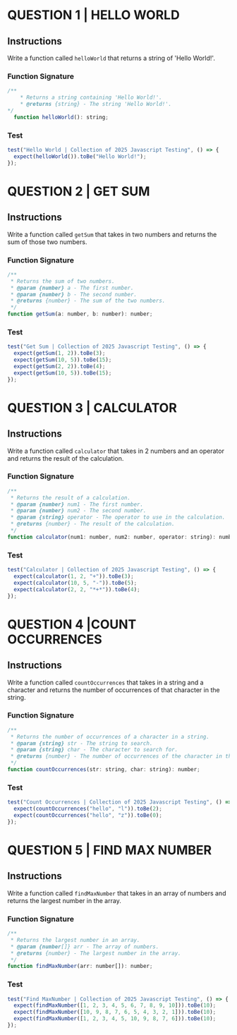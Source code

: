 # QUESTION 1 | HELLO WORLD

## Instructions

Write a function called `helloWorld` that returns a string of 'Hello World!'.

### Function Signature

```js
/**
    * Returns a string containing 'Hello World!'.
    * @returns {string} - The string 'Hello World!'.
*/
  function helloWorld(): string;
```

### Test

```js
test("Hello World | Collection of 2025 Javascript Testing", () => {
  expect(helloWorld()).toBe("Hello World!");
});
```

# QUESTION 2 | GET SUM

## Instructions

Write a function called `getSum` that takes in two numbers and returns the sum of those two numbers.

### Function Signature

```js
/**
 * Returns the sum of two numbers.
 * @param {number} a - The first number.
 * @param {number} b - The second number.
 * @returns {number} - The sum of the two numbers.
 */
function getSum(a: number, b: number): number;
```

### Test

```js
test("Get Sum | Collection of 2025 Javascript Testing", () => {
  expect(getSum(1, 2)).toBe(3);
  expect(getSum(10, 5)).toBe(15);
  expect(getSum(2, 2)).toBe(4);
  expect(getSum(10, 5)).toBe(15);
});
```

# QUESTION 3 | CALCULATOR

## Instructions

Write a function called `calculator` that takes in 2 numbers and an operator and returns the result of the calculation.

### Function Signature

```js
/**
 * Returns the result of a calculation.
 * @param {number} num1 - The first number.
 * @param {number} num2 - The second number.
 * @param {string} operator - The operator to use in the calculation.
 * @returns {number} - The result of the calculation.
 */
function calculator(num1: number, num2: number, operator: string): number;
```

### Test

```js
test("Calculator | Collection of 2025 Javascript Testing", () => {
  expect(calculator(1, 2, "+")).toBe(3);
  expect(calculator(10, 5, "-")).toBe(5);
  expect(calculator(2, 2, "*+*")).toBe(4);
});
```

# QUESTION 4 |COUNT OCCURRENCES

## Instructions

Write a function called `countOccurrences` that takes in a string and a character and returns the number of occurrences of that character in the string.

### Function Signature

```js
/**
 * Returns the number of occurrences of a character in a string.
 * @param {string} str - The string to search.
 * @param {string} char - The character to search for.
 * @returns {number} - The number of occurrences of the character in the string.
 */
function countOccurrences(str: string, char: string): number;
```

### Test

```js
test("Count Occurrences | Collection of 2025 Javascript Testing", () => {
  expect(countOccurrences("hello", "l")).toBe(2);
  expect(countOccurrences("hello", "z")).toBe(0);
});
```

# QUESTION 5 | FIND MAX NUMBER

## Instructions

Write a function called `findMaxNumber` that takes in an array of numbers and returns the largest number in the array.

### Function Signature

```js
/**
 * Returns the largest number in an array.
 * @param {number[]} arr - The array of numbers.
 * @returns {number} - The largest number in the array.
 */
function findMaxNumber(arr: number[]): number;
```

### Test

```js
test("Find MaxNumber | Collection of 2025 Javascript Testing", () => {
  expect(findMaxNumber([1, 2, 3, 4, 5, 6, 7, 8, 9, 10])).toBe(10);
  expect(findMaxNumber([10, 9, 8, 7, 6, 5, 4, 3, 2, 1])).toBe(10);
  expect(findMaxNumber([1, 2, 3, 4, 5, 10, 9, 8, 7, 6])).toBe(10);
});
```
